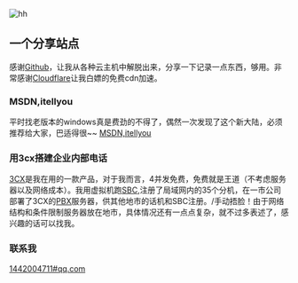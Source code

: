 ![hh](https://git.poker/lcrs-git/img/blob/master/20220712/hh.3newzkctx980.jpg?raw=true)

## 一个分享站点

  感谢[Github](https://github.com)，让我从各种云主机中解脱出来，分享一下记录一点东西，够用。非常感谢[Cloudflare](https://www.cloudflare.com/zh-cn/)让我白嫖的免费cdn加速。


### MSDN,itellyou

  平时找老版本的windows真是费劲的不得了，偶然一次发现了这个新大陆，必须推荐给大家，巴适得很~~ [MSDN,itellyou](https://msdn.itellyou.cn)

### 用3cx搭建企业内部电话

  [3CX](https://www.3cx.com)是我在用的一款产品，对于我而言，4并发免费，免费就是王道（不考虑服务器以及网络成本）。我用虚拟机跑[SBC](https://zhuanlan.zhihu.com/p/371392425),注册了局域网内的35个分机，在一市公司部署了3CX的[PBX](https://zhuanlan.zhihu.com/p/373743494)服务器，供其他地市的话机和SBC注册。/手动捂脸！由于网络结构和条件限制服务器放在地市，具体情况还有一点点复杂，就不过多表述了，感兴趣的话可以找我。
  
  















### 联系我

[1442004711#qq.com](mailto:1442004711@qq.com)
